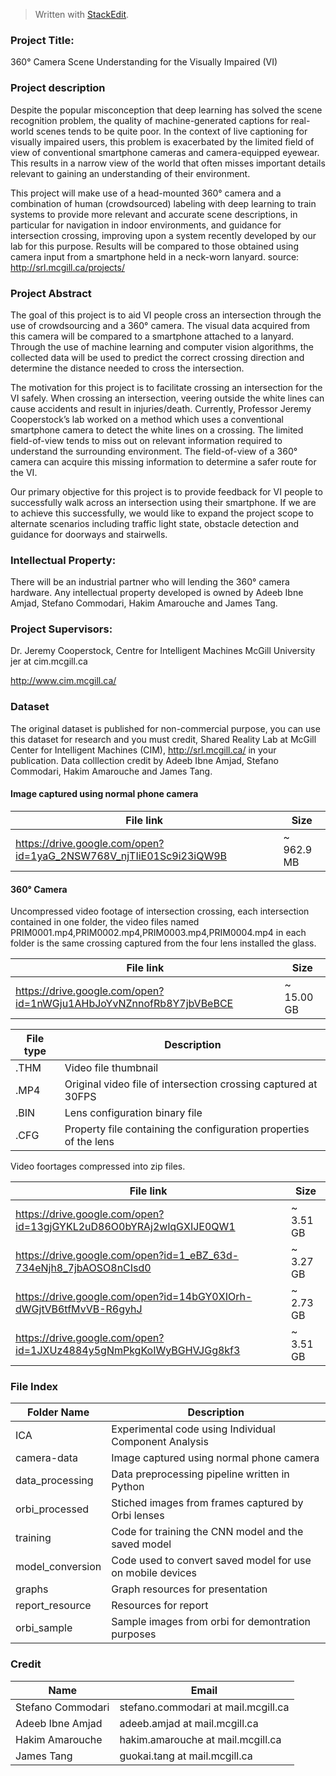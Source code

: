 > Written with [StackEdit](https://stackedit.io/).

### Project Title: 
360° Camera Scene Understanding for the Visually Impaired (VI)  

### Project description
Despite the popular misconception that deep learning has solved the scene recognition problem, the quality of machine-generated captions for real-world scenes tends to be quite poor. In the context of live captioning for visually impaired users, this problem is exacerbated by the limited field of view of conventional smartphone cameras and camera-equipped eyewear. This results in a narrow view of the world that often misses important details relevant to gaining an understanding of their environment.

This project will make use of a head-mounted 360° camera and a combination of human (crowdsourced) labeling with deep learning to train systems to provide more relevant and accurate scene descriptions, in particular for navigation in indoor environments, and guidance for intersection crossing, improving upon a system recently developed by our lab for this purpose. Results will be compared to those obtained using camera input from a smartphone held in a neck-worn lanyard.
source:  http://srl.mcgill.ca/projects/

### Project Abstract 
The goal of this project is to aid VI people cross an intersection through the use of crowdsourcing and a 360° camera. The visual data acquired from this camera will be compared to a smartphone attached to a lanyard. Through the use of machine learning and computer vision algorithms, the collected data will be used to predict the correct crossing direction and determine the distance needed to cross the intersection.

The motivation for this project is to facilitate crossing an intersection for the VI safely. When crossing an intersection, veering outside the white lines can cause accidents and result in injuries/death. Currently, Professor Jeremy Cooperstock’s lab worked on a method which uses a conventional smartphone camera to detect the white lines on a crossing. The limited field-of-view tends to miss out on relevant information required to understand the surrounding environment. The field-of-view of a 360° camera can acquire this missing information to determine a safer route for the VI.

Our primary objective for this project is to provide feedback for VI people to successfully walk across an intersection using their smartphone. If we are to achieve this successfully, we would like to expand the project scope to alternate scenarios including traffic light state, obstacle detection and guidance for doorways and stairwells.

### Intellectual Property: 
There will be an industrial partner who will lending the 360° camera hardware.  Any intellectual property developed is owned by Adeeb Ibne Amjad, Stefano Commodari, Hakim Amarouche and James Tang. 

### Project Supervisors:
Dr. Jeremy Cooperstock, Centre for Intelligent Machines 
McGill University
jer at cim.mcgill.ca

http://www.cim.mcgill.ca/ 

### Dataset

The original dataset is published for non-commercial purpose, you can use this dataset for research and you must credit, Shared Reality Lab at McGill Center for Intelligent Machines (CIM), http://srl.mcgill.ca/ in your publication. Data colllection credit by 
Adeeb Ibne Amjad, Stefano Commodari, Hakim Amarouche and James Tang. 

#### Image captured using normal phone camera
| File link | Size | 
|--|--|
| https://drive.google.com/open?id=1yaG_2NSW768V_njTIiE01Sc9i23iQW9B | ~ 962.9 MB   |

#### 360° Camera

Uncompressed video footage of intersection crossing, each intersection contained in one folder, the video files named PRIM0001.mp4,PRIM0002.mp4,PRIM0003.mp4,PRIM0004.mp4 in each folder is the same crossing captured from the four lens installed the glass.

| File link | Size | 
|--|--|
| https://drive.google.com/open?id=1nWGju1AHbJoYvNZnnofRb8Y7jbVBeBCE | ~ 15.00 GB   |

| File type | Description | 
|--|--|
| .THM  | Video file thumbnail   |
| .MP4 | Original video file of intersection crossing captured at 30FPS |
| .BIN | Lens configuration binary file| 
| .CFG | Property file containing the configuration properties of the lens |

Video foortages compressed into zip files. 

| File link | Size | 
|--|--|
| https://drive.google.com/open?id=13gjGYKL2uD86O0bYRAj2wlqGXIJE0QW1 | ~ 3.51 GB   |
| https://drive.google.com/open?id=1_eBZ_63d-734eNjh8_7jbAOSO8nCIsd0 | ~ 3.27 GB |
| https://drive.google.com/open?id=14bGY0XIOrh-dWGjtVB6tfMvVB-R6gyhJ | ~ 2.73 GB| 
| https://drive.google.com/open?id=1JXUz4884y5gNmPkgKoIWyBGHVJGg8kf3 | ~ 3.51 GB |


### File Index
| Folder Name| Description | 
|--|--|
| ICA  | Experimental code using Individual Component Analysis |
| camera-data | Image captured using normal phone camera  |
| data_processing | Data preprocessing pipeline written in Python|
| orbi_processed | Stiched images from frames captured by Orbi lenses|
| training | Code for training the CNN model and the saved model |
| model_conversion | Code used to convert saved model for use on mobile devices |
| graphs | Graph resources for presentation|
| report_resource | Resources for report|
| orbi_sample | Sample images from orbi for demontration purposes|


### Credit 
| Name | Email | 
|--|--|
|Stefano Commodari  | stefano.commodari at mail.mcgill.ca  |
| Adeeb Ibne Amjad | adeeb.amjad at mail.mcgill.ca  |
|Hakim Amarouche | hakim.amarouche at mail.mcgill.ca| 
| James Tang | guokai.tang at mail.mcgill.ca |
